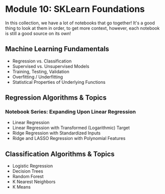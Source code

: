 # Module 10: SKLearn Foundations

In this collection, we have a lot of notebooks that go together! It's a good thing to look at them in order, to get more context, however, each notebook is still a good source on its own!

## Machine Learning Fundamentals

- Regression vs. Classification
- Supervised vs. Unsupervised Models
- Training, Testing, Validation
- Overfitting / Underfitting
- Statistical Properties of Underlying Functions

## Regression Algorithms & Topics

### Notebook Series: Expanding Upon Linear Regression
- Linear Regression
- Linear Regression with Transformed (Logarithmic) Target
- Ridge Regression with Standardized Inputs
- Ridge and LASSO Regression with Polynomial Features

## Classification Algorithms & Topics

- Logistic Regression
- Decision Trees
- Random Forest
- K Nearest Neighbors
- K Means
